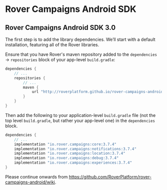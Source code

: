 # Rover Campaigns Android SDK

## Rover Campaigns Android SDK 3.0

The first step is to add the library dependencies. We’ll start with a default
installation, featuring all of the Rover libraries.

Ensure that you have Rover's maven repository added to the `dependencies` →
`repositories` block of your app-level `build.gradle`:

```groovy
dependencies {
    // ...
    repositories {
        // ...
        maven {
            url "http://roverplatform.github.io/rover-campaigns-android/maven"
        }
    }
}
```

Then add the following to your application-level `build.gradle` file (not the
top level `build.gradle`, but rather your app-level one) in the `dependencies`
block.

```groovy
dependencies {
    // ...
    implementation "io.rover.campaigns:core:3.7.4"
    implementation "io.rover.campaigns:notifications:3.7.4"
    implementation "io.rover.campaigns:location:3.7.4"
    implementation "io.rover.campaigns:debug:3.7.4"
    implementation "io.rover.campaigns:experiences:3.7.4"
}
```

Please continue onwards from https://github.com/RoverPlatform/rover-campaigns-android/wiki.
